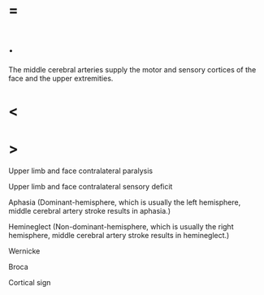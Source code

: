 # =

# .

The middle cerebral arteries supply the motor and sensory cortices of the face and the upper extremities.

# <

# >

Upper limb and face contralateral paralysis

Upper limb and face contralateral sensory deficit

Aphasia (Dominant-hemisphere, which is usually the left hemisphere, middle cerebral artery stroke results in aphasia.)

Hemineglect (Non-dominant-hemisphere, which is usually the right hemisphere, middle cerebral artery stroke results in hemineglect.)

Wernicke

Broca

Cortical sign
